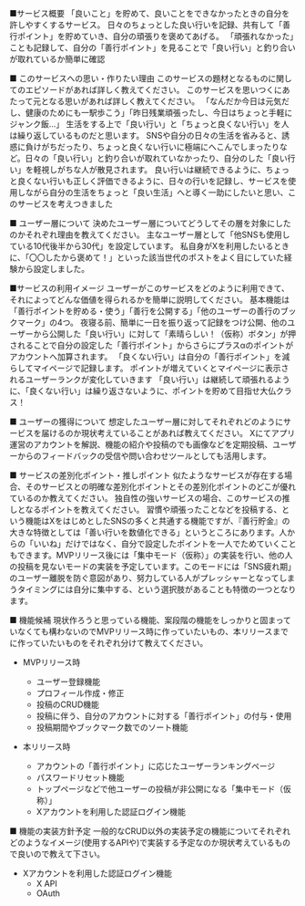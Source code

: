 ■サービス概要
「良いこと」を貯めて、良いことをできなかったときの自分を許しやすくするサービス。
日々のちょっとした良い行いを記録、共有して「善行ポイント」を貯めていき、自分の頑張りを褒めてあげる。
「頑張れなかった」ことも記録して、自分の「善行ポイント」を見ることで「良い行い」と釣り合いが取れているか簡単に確認

■ このサービスへの思い・作りたい理由
このサービスの題材となるものに関してのエピソードがあれば詳しく教えてください。
このサービスを思いつくにあたって元となる思いがあれば詳しく教えてください。
「なんだか今日は元気だし、健康のためにも一駅歩こう」「昨日残業頑張ったし、今日はちょっと手軽にジャンク飯…」
生活をする上で「良い行い」と「ちょっと良くない行い」を人は繰り返しているものだと思います。
SNSや自分の日々の生活を省みると、誘惑に負けがちだったり、ちょっと良くない行いに極端にへこんでしまったりなど。日々の「良い行い」と釣り合いが取れていなかったり、自分のした「良い行い」を軽視しがちな人が散見されます。
良い行いは継続できるように、ちょっと良くない行いも正しく評価できるように、日々の行いを記録し、サービスを使用しながら自分の生活をちょっと「良い生活」へと導く一助にしたいと思い、このサービスを考えつきました

■ ユーザー層について
決めたユーザー層についてどうしてその層を対象にしたのかそれぞれ理由を教えてください。
主なユーザー層として「他SNSも使用している10代後半から30代」を設定しています。
私自身がXを利用したいるときに、「〇〇したから褒めて！」といった該当世代のポストをよく目にしていた経験から設定しました。

■サービスの利用イメージ
ユーザーがこのサービスをどのように利用できて、それによってどんな価値を得られるかを簡単に説明してください。
基本機能は「善行ポイントを貯める・使う」「善行を公開する」「他のユーザーの善行のブックマーク」の4つ。
夜寝る前、簡単に一日を振り返って記録をつけ公開、他のユーザーから公開した「良い行い」に対して「素晴らしい！（仮称）ボタン」が押されることで自分の設定した「善行ポイント」からさらにプラスαのポイントがアカウントへ加算されます。
「良くない行い」は自分の「善行ポイント」を減らしてマイページで記録します。
ポイントが増えていくとマイページに表示されるユーザーランクが変化していきます
「良い行い」は継続して頑張れるように、「良くない行い」は繰り返さないように、ポイントを貯めて目指せ大仏クラス！

■ ユーザーの獲得について
想定したユーザー層に対してそれぞれどのようにサービスを届けるのか現状考えていることがあれば教えてください。
Xにてアプリ運営のアカウントを解説、機能の紹介や投稿のでも画像などを定期投稿、ユーザーからのフィードバックの受信や問い合わせツールとしても活用します。


■ サービスの差別化ポイント・推しポイント
似たようなサービスが存在する場合、そのサービスとの明確な差別化ポイントとその差別化ポイントのどこが優れているのか教えてください。
独自性の強いサービスの場合、このサービスの推しとなるポイントを教えてください。
習慣や頑張ったことなどを投稿する、という機能はXをはじめとしたSNSの多くと共通する機能ですが、『善行貯金』の大きな特徴としては「善い行いを数値化できる」というところにあります。人からの「いいね」だけではなく、自分で設定したポイントを一人でためていくこともできます。MVPリリース後には「集中モード（仮称）」の実装を行い、他の人の投稿を見ないモードの実装を予定しています。このモードには「SNS疲れ期」のユーザー離脱を防ぐ意図があり、努力している人がプレッシャーとなってしまうタイミングには自分に集中する、という選択肢があることも特徴の一つとなります。

■ 機能候補
現状作ろうと思っている機能、案段階の機能をしっかりと固まっていなくても構わないのでMVPリリース時に作っていたいもの、本リリースまでに作っていたいものをそれぞれ分けて教えてください。

- MVPリリース時
	- ユーザー登録機能
	- プロフィール作成・修正
	- 投稿のCRUD機能
	- 投稿に伴う、自分のアカウントに対する「善行ポイント」の付与・使用
	- 投稿期間やブックマーク数でのソート機能

- 本リリース時
	- アカウントの「善行ポイント」に応じたユーザーランキングページ
	- パスワードリセット機能
	- トップページなどで他ユーザーの投稿が非公開になる「集中モード（仮称）」
	- Xアカウントを利用した認証ログイン機能

■ 機能の実装方針予定
一般的なCRUD以外の実装予定の機能についてそれぞれどのようなイメージ(使用するAPIや)で実装する予定なのか現状考えているもので良いので教えて下さい。
- Xアカウントを利用した認証ログイン機能
	- X API
	- OAuth